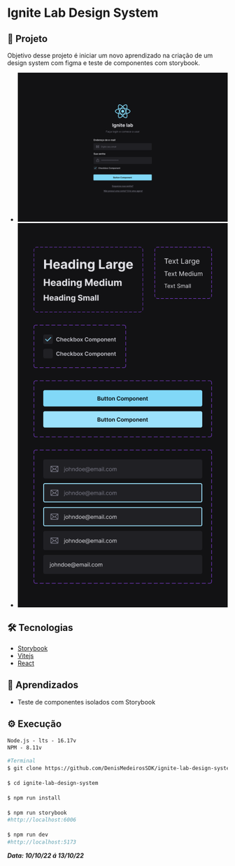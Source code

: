 # Ignite Lab Design System

## 📝 Projeto

Objetivo desse projeto é iniciar um novo aprendizado na criação de um design system com figma e teste de componentes com storybook.

- ![Home Page](./assets/home-page.png)
- ![Components](./assets/components-figma.png)

## 🛠 Tecnologias

- [Storybook](https://storybook.js.org/)
- [Vitejs](https://vitejs.dev/)
- [React](https://pt-br.reactjs.org/)

## 🧠 Aprendizados

- Teste de componentes isolados com Storybook

## ⚙ Execução

```
Node.js - lts - 16.17v
NPM - 8.11v
```

```bash
#Terminal
$ git clone https://github.com/DenisMedeirosSDK/ignite-lab-design-system.git

$ cd ignite-lab-design-system

$ npm run install

$ npm run storybook
#http://localhost:6006

$ npm run dev
#http://localhost:5173
```

**_Data: 10/10/22 á 13/10/22_**
